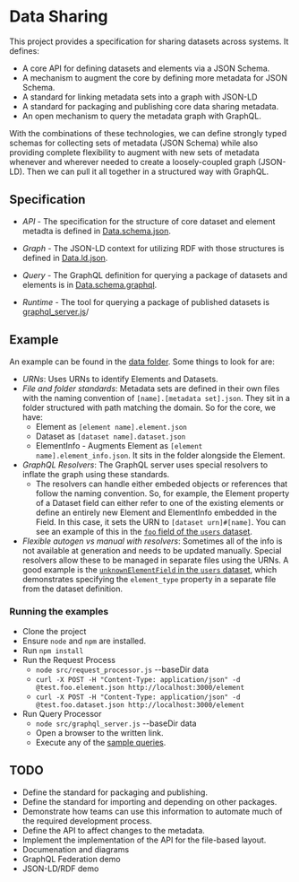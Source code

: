 # Data Sharing
This project provides a specification for sharing datasets across systems.  It defines:

* A core API for defining datasets and elements via a JSON Schema.
* A mechanism to augment the core by defining more metadata for JSON Schema.
* A standard for linking metadata sets into a graph with JSON-LD
* A standard for packaging and publishing core data sharing metadata.
* An open mechanism to query the metadata graph with GraphQL.

With the combinations of these technologies, we can define strongly typed schemas for collecting sets of metadata (JSON Schema) while also providing complete flexibility to augment with new sets of metadata whenever and wherever needed to create a loosely-coupled graph (JSON-LD). Then we can pull it all together in a structured way with GraphQL.

## Specification
* *API* - The specification for the structure of core dataset and element metadta is defined in [Data.schema.json](src/Data.schema.json).

* *Graph* - The JSON-LD context for utilizing RDF with those structures is defined in [Data.ld.json](src/Data.ld.json).

* *Query* - The GraphQL definition for querying a package of datasets and elements is in [Data.schema.graphql](src/Data.schema.graphql).

* *Runtime* - The tool for querying a package of published datasets is [graphql_server.js](graphql_server.js)/

## Example
An example can be found in the [data folder](data). Some things to look for are:

* *URNs*: Uses URNs to identify Elements and Datasets.
* *File and folder standards*: Metadata sets are defined in their own files with the naming convention of `[name].[metadata set].json`. They sit in a folder structured with path matching the domain. So for the core, we have:
   * Element as `[element name].element.json`
   * Dataset as `[dataset name].dataset.json`
   * ElementInfo - Augments Element as `[element name].element_info.json`. It sits in the folder alongside the Element.
* *GraphQL Resolvers*: The GraphQL server uses special resolvers to inflate the graph using these standards.
  * The resolvers can handle either embeded objects or references that follow the naming convention. So, for example, the Element property of a Dataset field can either refer to one of the existing elements or define an entirely new Element and ElementInfo embedded in the Field. In this case, it sets the URN to `[dataset urn]#[name]`. You can see an example of this in the [`foo` field of the `users` dataset](data/person/users.dataset.json).
* *Flexible autogen vs manual with resolvers*: Sometimes all of the info is not available at generation and needs to be updated manually. Special resolvers allow these to be managed in separate files using the URNs.  A good example is the [`unknownElementField` in the `users` dataset](data/person/users\#unknownElementField.element.json), which demonstrates specifying the `element_type` property in a separate file from the dataset definition.  

### Running the examples
* Clone the project
* Ensure `node` and `npm` are installed.
* Run `npm install`
* Run the Request Process
  * `node src/request_processor.js` --baseDir data
  * `curl -X POST -H "Content-Type: application/json" -d @test.foo.element.json http://localhost:3000/element`
  * `curl -X POST -H "Content-Type: application/json" -d @test.foo.dataset.json http://localhost:3000/element`
* Run Query Processor
  * `node src/graphql_server.js` --baseDir data
  * Open a browser to the written link.
  * Execute any of the [sample queries](example_graphql_queries.json).


## TODO
* Define the standard for packaging and publishing.
* Define the standard for importing and depending on other packages.
* Demonstrate how teams can use this information to automate much of the required development process.
* Define the API to affect changes to the metadata.
* Implement the implementation of the API for the file-based layout.
* Documenation and diagrams
* GraphQL Federation demo
* JSON-LD/RDF demo
